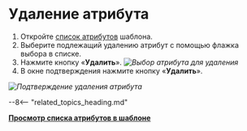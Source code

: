 # Удаление атрибута

1. Откройте [список атрибутов](attribute_list_view.md) шаблона.
2. Выберите подлежащий удалению атрибут с помощью флажка выбора в списке.
3. Нажмите кнопку «**Удалить**».
*![Выбор атрибута для удаления](attribute_selection.png)*
4. В окне подтверждения нажмите кнопку «**Удалить**».

*![Подтверждение удаления атрибута](attribute_delete_confirmation.png)*

--8<-- "related_topics_heading.md"

**[Просмотр списка атрибутов в шаблоне](attribute_list_view.md)**
